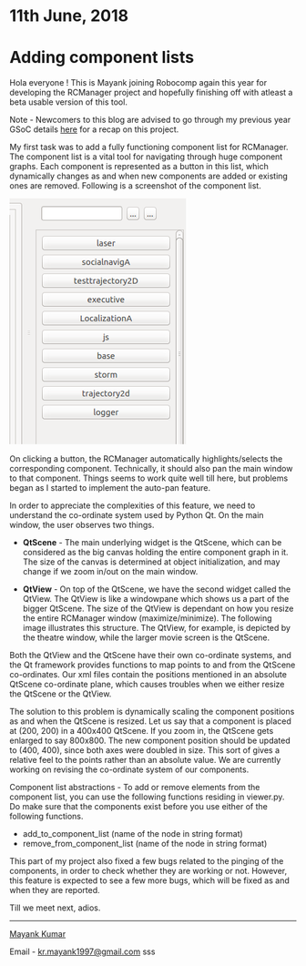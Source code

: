# 11th June, 2018

# Adding component lists

Hola everyone ! This is Mayank joining Robocomp again this year for developing the RCManager project and hopefully finishing off with atleast a beta usable version of this tool.

Note - Newcomers to this blog are advised to go through my previous year GSoC details [here](https://robocomp.github.io/web/gsoc/2017/index) for a recap on this project.

My first task was to add a fully functioning component list for RCManager. The component list is a vital tool for navigating through huge component graphs. Each component is represented as a button in this list, which dynamically changes as and when new components are added or existing ones are removed. Following is a screenshot of the component list.

![Component list in RCManager](images/post1_image1.png)

On clicking a button, the RCManager automatically highlights/selects the corresponding component. Technically, it should also pan the main window to that component. Things seems to work quite well till here, but problems began as I started to implement the auto-pan feature.

In order to appreciate the complexities of this feature, we need to understand the co-ordinate system used by Python Qt. On the main window, the user observes two things. 

* **QtScene** - The main underlying widget is the QtScene, which can be considered as the big canvas holding the entire component graph in it. The size of the canvas is determined at object initialization, and may change if we zoom in/out on the main window. 

* **QtView** - On top of the QtScene, we have the second widget called the QtView. The QtView is like a windowpane which shows us a part of the bigger QtScene. The size of the QtView is dependant on how you resize the entire RCManager window (maximize/minimize). The following image illustrates this structure. The QtView, for example, is depicted by the theatre window, while the larger movie screen is the QtScene.

Both the QtView and the QtScene have their own co-ordinate systems, and the Qt framework provides functions to map points to and from the QtScene co-ordinates. Our xml files contain the positions mentioned in an absolute QtScene co-ordinate plane, which causes troubles when we either resize the QtScene or the QtView.

The solution to this problem is dynamically scaling the component positions as and when the QtScene is resized. Let us say that a component is placed at (200, 200) in a 400x400 QtScene. If you zoom in, the QtScene gets enlarged to say 800x800. The new component position should be updated to (400, 400), since both axes were doubled in size. This sort of gives a relative feel to the points rather than an absolute value. We are currently working on revising the co-ordinate system of our components.

Component list abstractions - To add or remove elements from the component list, you can use the following functions residing in viewer.py. Do make sure that the components exist before you use either of the following functions.

* add_to_component_list (name of the node in string format)
* remove_from_component_list (name of the node in string format)

This part of my project also fixed a few bugs related to the pinging of the components, in order to check whether they are working or not. However, this feature is expected to see a few more bugs, which will be fixed as and when they are reported. 

Till we meet next, adios.

* * * 
[Mayank Kumar](https://github.com/Kmayankkr/)

Email - kr.mayank1997@gmail.com
sss
